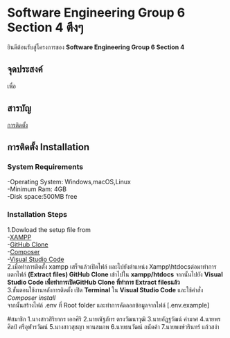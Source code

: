 # Software Engineering Group 6 Section 4 ตึงๆ

ยินดีต้อนรับสู่โครงการของ **Software Engineering Group 6 Section 4** 
## จุดประสงค์
เพื่อ
## สารบัญ
[การติดตั้ง](#การติดตั้ง)
## การติดตั้ง Installation
### System Requirements
-Operating System: Windows,macOS,Linux  
-Minimum Ram: 4GB  
-Disk space:500MB free
### Installation Steps
1.Dowload the setup file from   
-[XAMPP](https://www.apachefriends.org/download.html)  
-[GitHub Clone](https://github.com/kku-computer-science/git-group-repository-group-6-sec-4-1.git)  
-[Composer](https://getcomposer.org/download/)  
-[Visual Studio Code](https://code.visualstudio.com/)    
2.เมื่อทำการติดตั้ง xampp เสร็จแล้วเปิดไฟล์ และไปยังตำแหน่ง Xampp\htdocsต่อมาทำการแตกไฟล์ **(Extract files) GitHub Clone** เข้าไปใน **xampp/htdocs** จากนั้นไปยัง **Visual Studio Code เพื่อทำการเปิดGitHub Clone ที่ทำการ Extract filesแล้ว**  
3.ขั้นตอนใช้งานหลังการติดตั้ง
เปิด **Terminal** ใน **Visual Studio Code** และใช้คำสั่ง *Composer install*  
จากนั้นสร้างไฟล์ .env ที่ Root folder และทำการคัดลอกข้อมูลจากไฟล์ [.env.example] 


#สมาชิก
1.นางสาวสิริยากร  เอกศิริ
2.นายณัฐภัทร  ตรงวัฒนาวุฒิ
3.นายอัฏฐวัฒน์  คำมาศ
4.นายพรศิลป์  ศรีอุฬารวัฒน์
5.นางสาวสุชญา  พานสมภพ
6.นายธนวัฒน์  ถนัดค้า
7.นายพงษ์วรินทร์  แก้วสง่า

